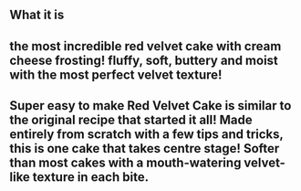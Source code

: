 What it is
--
the most incredible red velvet cake with cream cheese frosting! fluffy, soft, buttery and moist with the most perfect velvet
texture!
--
Super easy to make Red Velvet Cake is similar to the original recipe that started it all! Made entirely from scratch with a few
tips and tricks, this is one cake that takes centre stage! Softer than most cakes with a mouth-watering velvet-like texture in
each bite.
--
